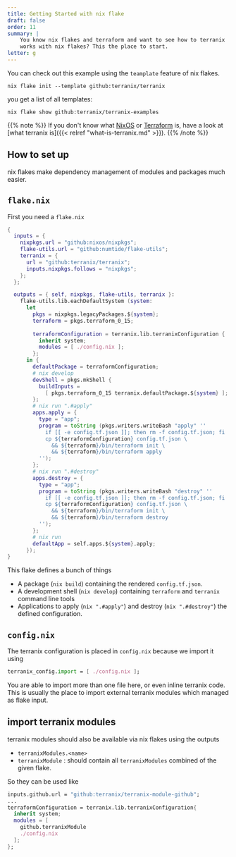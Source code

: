 ```yaml
---
title: Getting Started with nix flake
draft: false
order: 11
summary: |
    You know nix flakes and terraform and want to see how to terranix
    works with nix flakes? This the place to start.
letter: g
---
```


You can check out this example using the `teamplate` feature of nix flakes.
```shell
nix flake init --template github:terranix/terranix
```
you get a list of all templates:
```shell
nix flake show github:terranix/terranix-examples
```

{{% note %}}
If you don't know what [NixOS](https://nixos.org) or
[Terraform](https://terraform.io) is, have a look at [what terranix is]({{< relref "what-is-terranix.md" >}}).
{{% /note %}}

## How to set up

nix flakes make dependency management of modules and packages much easier.

## `flake.nix`

First you need a `flake.nix`

```nix
{
  inputs = {
    nixpkgs.url = "github:nixos/nixpkgs";
    flake-utils.url = "github:numtide/flake-utils";
    terranix = {
      url = "github:terranix/terranix";
      inputs.nixpkgs.follows = "nixpkgs";
    };
  };

  outputs = { self, nixpkgs, flake-utils, terranix }:
    flake-utils.lib.eachDefaultSystem (system:
      let
        pkgs = nixpkgs.legacyPackages.${system};
        terraform = pkgs.terraform_0_15;
        
        terraformConfiguration = terranix.lib.terranixConfiguration {
          inherit system;
          modules = [ ./config.nix ];
        };
      in {
        defaultPackage = terraformConfiguration;
        # nix develop
        devShell = pkgs.mkShell {
          buildInputs =
            [ pkgs.terraform_0_15 terranix.defaultPackage.${system} ];
        };
        # nix run ".#apply"
        apps.apply = {
          type = "app";
          program = toString (pkgs.writers.writeBash "apply" ''
            if [[ -e config.tf.json ]]; then rm -f config.tf.json; fi
            cp ${terraformConfiguration} config.tf.json \
              && ${terraform}/bin/terraform init \
              && ${terraform}/bin/terraform apply
          '');
        };
        # nix run ".#destroy"
        apps.destroy = {
          type = "app";
          program = toString (pkgs.writers.writeBash "destroy" ''
            if [[ -e config.tf.json ]]; then rm -f config.tf.json; fi
            cp ${terraformConfiguration} config.tf.json \
              && ${terraform}/bin/terraform init \
              && ${terraform}/bin/terraform destroy
          '');
        };
        # nix run
        defaultApp = self.apps.${system}.apply;
      });
}
```

This flake defines a bunch of things

* A package (`nix build`) containing the rendered `config.tf.json`.
* A development shell (`nix develop`) containing `terraform` and `terranix` command line tools
* Applications to apply (`nix ".#apply"`) and destroy (`nix ".#destroy"`) the defined configuration.

## `config.nix`

The terranix configuration is placed in `config.nix` because we 
import it using 
```nix
terranix_config.import = [ ./config.nix ];
```
You are able to import more than one file here,
or even inline terranix code.
This is usually the place to import external terranix modules which
managed as flake input.

## import terranix modules

terranix modules should also be available via nix flakes using the outputs

* `terranixModules.<name>`
* `terranixModule` : should contain all `terranixModules` combined of the given flake.

So they can be used like

```nix
inputs.github.url = "github:terranix/terranix-module-github";
...
terraformConfiguration = terranix.lib.terranixConfiguration{
  inherit system;
  modules = [ 
    github.terranixModule
    ./config.nix 
  ];
};
```
